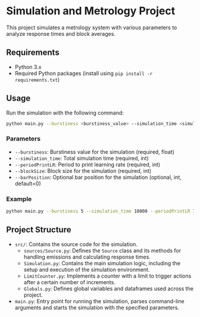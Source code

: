 # Simulation and Metrology Project

This project simulates a metrology system with various parameters to analyze response times and block averages.

## Requirements

- Python 3.x
- Required Python packages (install using `pip install -r requirements.txt`)

## Usage

Run the simulation with the following command:

```sh
python main.py --burstiness <burstiness_value> --simulation_time <simulation_time> --periodPrintLR <period_print_lr> --blockSize <block_size> [--barPosition <bar_position>]
```

### Parameters

- `--burstiness`: Burstiness value for the simulation (required, float)
- `--simulation_time`: Total simulation time (required, int)
- `--periodPrintLR`: Period to print learning rate (required, int)
- `--blockSize`: Block size for the simulation (required, int)
- `--barPosition`: Optional bar position for the simulation (optional, int, default=0)

### Example

```sh
python main.py --burstiness 5 --simulation_time 10000 --periodPrintLR 10 --blockSize 10
```

## Project Structure

- `src/`: Contains the source code for the simulation.
  - `sources/Source.py`: Defines the `Source` class and its methods for handling emissions and calculating response times.
  - `Simulation.py`: Contains the main simulation logic, including the setup and execution of the simulation environment.
  - `LimitCounter.py`: Implements a counter with a limit to trigger actions after a certain number of increments.
  - `Globals.py`: Defines global variables and dataframes used across the project.
- `main.py`: Entry point for running the simulation, parses command-line arguments and starts the simulation with the specified parameters.
